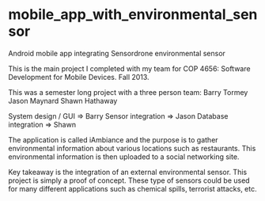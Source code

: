 # mobile_app_with_environmental_sensor
Android mobile app integrating Sensordrone environmental sensor

This is the main project I completed with my team for COP 4656: Software Development for Mobile Devices. Fall 2013. 

This was a semester long project with a three person team:
Barry Tormey
Jason Maynard
Shawn Hathaway

System design / GUI => Barry
Sensor integration => Jason 
Database integration => Shawn

The application is called iAmbiance and the purpose is to gather environmental information about various locations such as restaurants.  This environmental information is then uploaded to a social networking site.  

Key takeaway is the integration of an external environmental sensor. This project is simply a proof of concept.  These type of sensors could be used for many different applications such as chemical spills, terrorist attacks, etc. 
